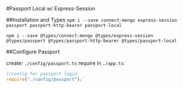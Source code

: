 #Passport Local w/ Express-Session

##Installation and Types
`npm i --save connect-mongo express-session passport passport-http-bearer passport-local`

`npm i --save @types/connect-mongo @types/express-session @types/passport @types/passport-http-bearer @types/passport-local`

##Configure Passport

create: `./config/passport.ts`
require in `./app.ts`: 

```javascript
//config for passport login
require("./config/passport");`
```

